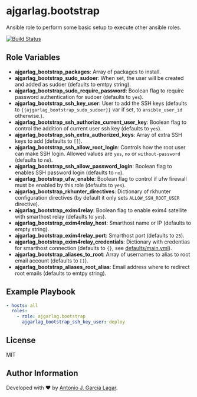 ajgarlag.bootstrap
==================

Ansible role to perform some basic setup to execute other ansible roles.

[![Build Status](https://travis-ci.org/ajgarlag/ansible-bootstrap.svg?branch=master)](https://travis-ci.org/ajgarlag/ansible-bootstrap)

Role Variables
--------------

* **ajgarlag_bootstrap_packages**: Array of packages to install.
* **ajgarlag_bootstrap_sudo_sudoer**: When set, the user will be created and added as sudoer (defaults to emtpy string).
* **ajgarlag_bootstrap_sudo_require_password**: Boolean flag to require password authentication for sudoer (defaults to `yes`).
* **ajgarlag_bootstrap_ssh_key_user**: User to add the SSH keys (defaults to `{{ajgarlag_bootstrap_sudo_sudoer}}` var if set, to `ansible_user_id` otherwise.).
* **ajgarlag_bootstrap_ssh_authorize_current_user_key**: Boolean flag to control the addition of current user ssh key (defaults to `yes`).
* **ajgarlag_bootstrap_ssh_extra_authorized_keys**: Array of extra SSH keys to add (defaults to `[]`).
* **ajgarlag_bootstrap_ssh_allow_root_login**: Controls how the root user can make SSH login. Allowed values are `yes`, `no` or `without-password` (defaults to `no`).
* **ajgarlag_bootstrap_ssh_allow_password_login**: Boolean flag to enables SSH password login (defaults to `no`).
* **ajgarlag_bootstrap_ufw_enable**: Boolean flag to control if ufw firewall must be enabled by this role (defaults to `yes`).
* **ajgarlag_bootstrap_rkhunter_directives**: Dictionary of rkhunter configuration directives (by default it only sets `ALLOW_SSH_ROOT_USER` directive).
* **ajgarlag_bootstrap_exim4relay**: Boolean flag to enable exim4 satellite with smarthost relay (defaults to `yes`).
* **ajgarlag_bootstrap_exim4relay_host**: Smarthost name or IP (defaults to empty string).
* **ajgarlag_bootstrap_exim4relay_port**: Smarthost port (defaults to `25`).
* **ajgarlag_bootstrap_exim4relay_credentials**: Dictionary with credentias for smarthost connection (defaults to `{}`, see [defaults/main.yml](defaults/main.yml)).
* **ajgarlag_bootstrap_aliases_to_root**: Array of usernames to alias to root email account (defaults to `[]`).
* **ajgarlag_bootstrap_aliases_root_alias**: Email address where to redirect root emails (defaults to emtpy string).

Example Playbook
----------------

```yml
- hosts: all
  roles:
    - role: ajgarlag.bootstrap
      ajgarlag_bootstrap_ssh_key_user: deploy
```

License
-------

MIT

Author Information
------------------

Developed with ♥ by [Antonio J. García Lagar](http://aj.garcialagar.es).
